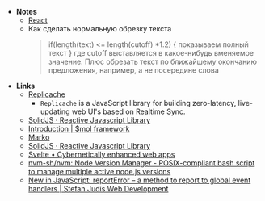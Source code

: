 - **Notes**
	- [React](React.md)
	- Как сделать нормальную обрезку текста
		>  if(length(text) <= length(cutoff) *1.2) { показываем полный текст }
		>  где cutoff выставляется в какое-нибудь вменяемое значение.
		>  Плюс обрезать текст по ближайшему окончанию предложения, например, а не посередине слова
- **Links**
	- [Replicache](https://replicache.dev)
		- `Replicache` is a JavaScript library for building zero-latency, live-updating web UI's based on Realtime Sync.
	- [SolidJS · Reactive Javascript Library](https://www.solidjs.com)
	- [Introduction | $mol framework](https://mol.hyoo.ru)
	- [Marko](https://markojs.com)
	- [SolidJS · Reactive Javascript Library](https://www.solidjs.com)
	- [Svelte • Cybernetically enhanced web apps](https://svelte.dev)
	- [nvm-sh/nvm: Node Version Manager - POSIX-compliant bash script to manage multiple active node.js versions](https://github.com/nvm-sh/nvm)
	- [New in JavaScript: reportError – a method to report to global event handlers | Stefan Judis Web Development](https://www.stefanjudis.com/blog/reporterror-a-method-to-report-to-global-event-handlers/)